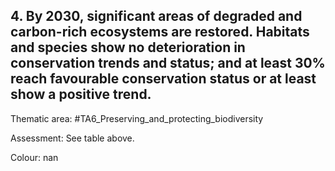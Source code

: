 ## 4. By 2030, significant areas of degraded and carbon-rich ecosystems are restored. Habitats and species show no deterioration in conservation trends and status; and at least 30% reach favourable conservation status or at least show a positive trend. 

Thematic area: #TA6_Preserving_and_protecting_biodiversity

Assessment: See table above.

Colour: nan
